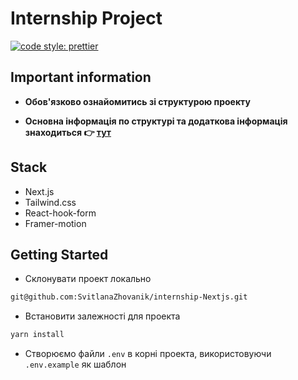 # Internship Project

[![code style: prettier](https://img.shields.io/badge/code_style-prettier-ff69b4.svg?style=flat-square)](https://github.com/prettier/prettier)

## Important information

- **Обов'язково ознайомитись зі структурою проекту**

- **Основна інформація по структурі та додаткова інформація знаходиться 👉 [тут](./API.md 'Структура')**

## Stack
 - Next.js
 - Tailwind.css
 - React-hook-form
 - Framer-motion

## Getting Started

- Склонувати проект локально

```bash
git@github.com:SvitlanaZhovanik/internship-Nextjs.git
```

- Встановити залежності для проекта

```bash
yarn install
```

- Створюємо файли `.env` в корні проекта, використовуючи `.env.example` як шаблон


